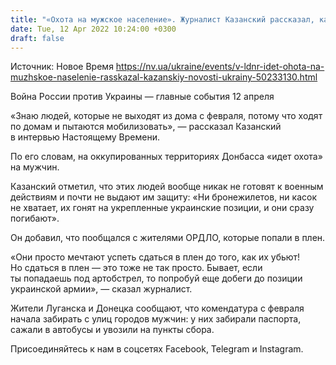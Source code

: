 ```yaml
---
title: "«Охота на мужское население». Журналист Казанский рассказал, как заставляют воевать жителей «Л/ДНР»"
date: Tue, 12 Apr 2022 10:24:00 +0300
draft: false
---
```

Источник: Новое Время https://nv.ua/ukraine/events/v-ldnr-idet-ohota-na-muzhskoe-naselenie-rasskazal-kazanskiy-novosti-ukrainy-50233130.html


Война России против Украины — главные события 12 апреля

«Знаю людей, которые не выходят из дома с февраля, потому что ходят по домам и пытаются мобилизовать», — рассказал Казанский в интервью Настоящему Времени.

По его словам, на оккупированных территориях Донбасса «идет охота» на мужчин.

Казанский отметил, что этих людей вообще никак не готовят к военным действиям и почти не выдают им защиту: «Ни бронежилетов, ни касок не хватает, их гонят на укрепленные украинские позиции, и они сразу погибают».

Он добавил, что пообщался с жителями ОРДЛО, которые попали в плен.

«Они просто мечтают успеть сдаться в плен до того, как их убьют! Но сдаться в плен — это тоже не так просто. Бывает, если ты попадаешь под артобстрел, то попробуй еще добеги до позиции украинской армии», — сказал журналист.

Жители Луганска и Донецка сообщают, что комендатура с февраля начала забирать с улиц городов мужчин: у них забирали паспорта, сажали в автобусы и увозили на пункты сбора.

Присоединяйтесь к нам в соцсетях Facebook, Telegram и Instagram.

